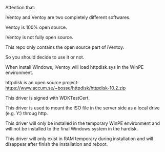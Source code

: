 Attention that:

iVentoy and Ventoy are two completely different softwares.

Ventoy is 100% open source.

iVentoy is not fully open source.

This repo only contains the open source part of iVentoy.

So you should decide to use it or not.




When install Windows, iVentoy will load httpdisk.sys in the WinPE environment.

httpdisk is an open source project: https://www.accum.se/~bosse/httpdisk/httpdisk-10.2.zip

This driver is signed with WDKTestCert.

This driver is used to mount the ISO file in the server side as a local drive (e.g. Y:) throug http.

This driver will only be installed in the temporary WinPE environment and will not be installed to the final Windows system in the hardisk.

This driver will only exist in RAM temporary during installation and will disappear after finish the installation and reboot.

